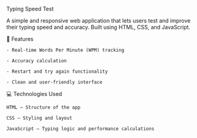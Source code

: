 Typing Speed Test

A simple and responsive web application that lets users test and improve their typing speed and accuracy. Built using HTML, CSS, and JavaScript.

🚀 Features

    - Real-time Words Per Minute (WPM) tracking

    - Accuracy calculation

    - Restart and try again functionality

    - Clean and user-friendly interface

💻 Technologies Used

    HTML – Structure of the app

    CSS – Styling and layout

    JavaScript – Typing logic and performance calculations
